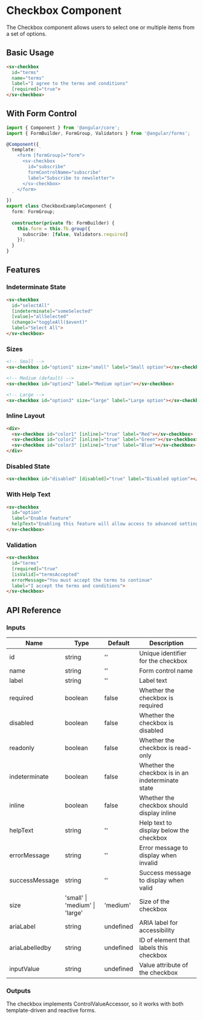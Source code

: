 # Checkbox Component

The Checkbox component allows users to select one or multiple items from a set of options.

## Basic Usage

```html
<sv-checkbox 
  id="terms" 
  name="terms" 
  label="I agree to the terms and conditions" 
  [required]="true">
</sv-checkbox>
```

## With Form Control

```typescript
import { Component } from '@angular/core';
import { FormBuilder, FormGroup, Validators } from '@angular/forms';

@Component({
  template: `
    <form [formGroup]="form">
      <sv-checkbox 
        id="subscribe" 
        formControlName="subscribe" 
        label="Subscribe to newsletter">
      </sv-checkbox>
    </form>
  `
})
export class CheckboxExampleComponent {
  form: FormGroup;
  
  constructor(private fb: FormBuilder) {
    this.form = this.fb.group({
      subscribe: [false, Validators.required]
    });
  }
}
```

## Features

### Indeterminate State

```html
<sv-checkbox 
  id="selectAll" 
  [indeterminate]="someSelected" 
  [value]="allSelected"
  (change)="toggleAll($event)"
  label="Select All">
</sv-checkbox>
```

### Sizes

```html
<!-- Small -->
<sv-checkbox id="option1" size="small" label="Small option"></sv-checkbox>

<!-- Medium (default) -->
<sv-checkbox id="option2" label="Medium option"></sv-checkbox>

<!-- Large -->
<sv-checkbox id="option3" size="large" label="Large option"></sv-checkbox>
```

### Inline Layout

```html
<div>
  <sv-checkbox id="color1" [inline]="true" label="Red"></sv-checkbox>
  <sv-checkbox id="color2" [inline]="true" label="Green"></sv-checkbox>
  <sv-checkbox id="color3" [inline]="true" label="Blue"></sv-checkbox>
</div>
```

### Disabled State

```html
<sv-checkbox id="disabled" [disabled]="true" label="Disabled option"></sv-checkbox>
```

### With Help Text

```html
<sv-checkbox 
  id="option" 
  label="Enable feature" 
  helpText="Enabling this feature will allow access to advanced settings">
</sv-checkbox>
```

### Validation

```html
<sv-checkbox 
  id="terms" 
  [required]="true"
  [isValid]="termsAccepted" 
  errorMessage="You must accept the terms to continue"
  label="I accept the terms and conditions">
</sv-checkbox>
```

## API Reference

### Inputs

| Name | Type | Default | Description |
|------|------|---------|-------------|
| id | string | '' | Unique identifier for the checkbox |
| name | string | '' | Form control name |
| label | string | '' | Label text |
| required | boolean | false | Whether the checkbox is required |
| disabled | boolean | false | Whether the checkbox is disabled |
| readonly | boolean | false | Whether the checkbox is read-only |
| indeterminate | boolean | false | Whether the checkbox is in an indeterminate state |
| inline | boolean | false | Whether the checkbox should display inline |
| helpText | string | '' | Help text to display below the checkbox |
| errorMessage | string | '' | Error message to display when invalid |
| successMessage | string | '' | Success message to display when valid |
| size | 'small' \| 'medium' \| 'large' | 'medium' | Size of the checkbox |
| ariaLabel | string | undefined | ARIA label for accessibility |
| ariaLabelledby | string | undefined | ID of element that labels this checkbox |
| inputValue | string | undefined | Value attribute of the checkbox |

### Outputs

The checkbox implements ControlValueAccessor, so it works with both template-driven and reactive forms. 
